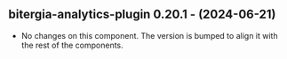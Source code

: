   ## bitergia-analytics-plugin 0.20.1 - (2024-06-21)
  
  * No changes on this component. The version is bumped to align it
    with the rest of the components.
